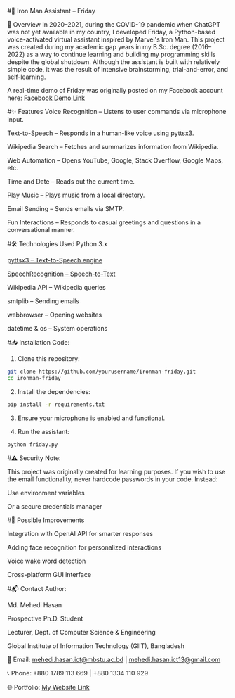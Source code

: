 #🦾 Iron Man Assistant – Friday


📌 Overview
In 2020–2021, during the COVID-19 pandemic when ChatGPT was not yet available in my country, I developed Friday, a Python-based voice-activated virtual assistant inspired by Marvel's Iron Man.
This project was created during my academic gap years in my B.Sc. degree (2016–2022) as a way to continue learning and building my programming skills despite the global shutdown.
Although the assistant is built with relatively simple code, it was the result of intensive brainstorming, trial-and-error, and self-learning.



A real-time demo of Friday was originally posted on my Facebook account here: [Facebook Demo Link](https://www.facebook.com/100007577161371/videos/2526623644266850/)



#✨ Features
Voice Recognition – Listens to user commands via microphone input.

Text-to-Speech – Responds in a human-like voice using pyttsx3.

Wikipedia Search – Fetches and summarizes information from Wikipedia.

Web Automation – Opens YouTube, Google, Stack Overflow, Google Maps, etc.

Time and Date – Reads out the current time.

Play Music – Plays music from a local directory.

Email Sending – Sends emails via SMTP.

Fun Interactions – Responds to casual greetings and questions in a conversational manner.


#🛠️ Technologies Used
Python 3.x

[pyttsx3 – Text-to-Speech engine](https://pypi.org/project/pyttsx3/)

[SpeechRecognition – Speech-to-Text](https://pypi.org/project/SpeechRecognition/)

Wikipedia API – Wikipedia queries

smtplib – Sending emails

webbrowser – Opening websites

datetime & os – System operations

#📥 Installation Code:

1. Clone this repository:
 

```bash
git clone https://github.com/yourusername/ironman-friday.git
cd ironman-friday
```



2. Install the dependencies:


```bash
pip install -r requirements.txt
```
3. Ensure your microphone is enabled and functional.

4. Run the assistant:

```bash
python friday.py
```




#⚠️ Security Note:


This project was originally created for learning purposes.
If you wish to use the email functionality, never hardcode passwords in your code. Instead:

Use environment variables

Or a secure credentials manager



#🎯 Possible Improvements


Integration with OpenAI API for smarter responses

Adding face recognition for personalized interactions

Voice wake word detection

Cross-platform GUI interface


#📬 Contact Author:

Md. Mehedi Hasan

Prospective Ph.D. Student

Lecturer, Dept. of Computer Science & Engineering

Global Institute of Information Technology (GIIT), Bangladesh

📧 Email: mehedi.hasan.ict@mbstu.ac.bd | mehedi.hasan.ict13@gmail.com

📞 Phone: +880 1789 113 669 | +880 1334 110 929

🌐 Portfolio: [My Website Link](https://md-mehedi-hasan-resume.vercel.app/)
